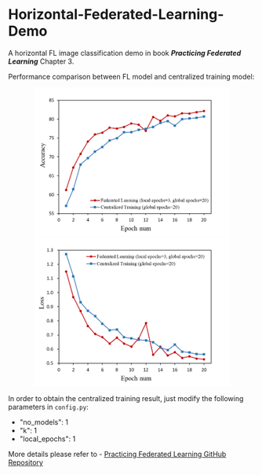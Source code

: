 # Horizontal-Federated-Learning-Demo

A horizontal FL image classification demo in book ***Practicing Federated Learning*** Chapter 3.

Performance comparison between FL model and centralized training model:
<div align="center">
    <img src="/figs/Accuracy.png" width="400"/><img src="/figs/Loss.png" width="400"/>
</div>

In order to obtain the centralized training result, just modify the following parameters in `config.py`:
- "no_models": 1
- "k": 1
- "local_epochs": 1

More details please refer to - [Practicing Federated Learning GitHub Repository](https://github.com/FederatedAI/Practicing-Federated-Learning)